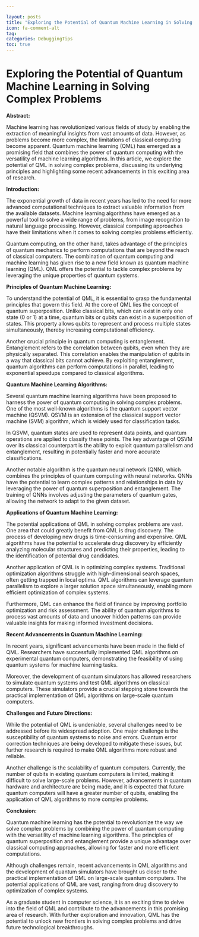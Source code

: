 ```yaml
---

layout: posts
title: "Exploring the Potential of Quantum Machine Learning in Solving Complex Problems"
icon: fa-comment-alt
tag:      
categories: DebuggingTips
toc: true
---
```




# Exploring the Potential of Quantum Machine Learning in Solving Complex Problems

**Abstract:**

Machine learning has revolutionized various fields of study by enabling the extraction of meaningful insights from vast amounts of data. However, as problems become more complex, the limitations of classical computing become apparent. Quantum machine learning (QML) has emerged as a promising field that combines the power of quantum computing with the versatility of machine learning algorithms. In this article, we explore the potential of QML in solving complex problems, discussing its underlying principles and highlighting some recent advancements in this exciting area of research.

**Introduction:**

The exponential growth of data in recent years has led to the need for more advanced computational techniques to extract valuable information from the available datasets. Machine learning algorithms have emerged as a powerful tool to solve a wide range of problems, from image recognition to natural language processing. However, classical computing approaches have their limitations when it comes to solving complex problems efficiently.

Quantum computing, on the other hand, takes advantage of the principles of quantum mechanics to perform computations that are beyond the reach of classical computers. The combination of quantum computing and machine learning has given rise to a new field known as quantum machine learning (QML). QML offers the potential to tackle complex problems by leveraging the unique properties of quantum systems.

**Principles of Quantum Machine Learning:**

To understand the potential of QML, it is essential to grasp the fundamental principles that govern this field. At the core of QML lies the concept of quantum superposition. Unlike classical bits, which can exist in only one state (0 or 1) at a time, quantum bits or qubits can exist in a superposition of states. This property allows qubits to represent and process multiple states simultaneously, thereby increasing computational efficiency.

Another crucial principle in quantum computing is entanglement. Entanglement refers to the correlation between qubits, even when they are physically separated. This correlation enables the manipulation of qubits in a way that classical bits cannot achieve. By exploiting entanglement, quantum algorithms can perform computations in parallel, leading to exponential speedups compared to classical algorithms.

**Quantum Machine Learning Algorithms:**

Several quantum machine learning algorithms have been proposed to harness the power of quantum computing in solving complex problems. One of the most well-known algorithms is the quantum support vector machine (QSVM). QSVM is an extension of the classical support vector machine (SVM) algorithm, which is widely used for classification tasks.

In QSVM, quantum states are used to represent data points, and quantum operations are applied to classify these points. The key advantage of QSVM over its classical counterpart is the ability to exploit quantum parallelism and entanglement, resulting in potentially faster and more accurate classifications.

Another notable algorithm is the quantum neural network (QNN), which combines the principles of quantum computing with neural networks. QNNs have the potential to learn complex patterns and relationships in data by leveraging the power of quantum superposition and entanglement. The training of QNNs involves adjusting the parameters of quantum gates, allowing the network to adapt to the given dataset.

**Applications of Quantum Machine Learning:**

The potential applications of QML in solving complex problems are vast. One area that could greatly benefit from QML is drug discovery. The process of developing new drugs is time-consuming and expensive. QML algorithms have the potential to accelerate drug discovery by efficiently analyzing molecular structures and predicting their properties, leading to the identification of potential drug candidates.

Another application of QML is in optimizing complex systems. Traditional optimization algorithms struggle with high-dimensional search spaces, often getting trapped in local optima. QML algorithms can leverage quantum parallelism to explore a larger solution space simultaneously, enabling more efficient optimization of complex systems.

Furthermore, QML can enhance the field of finance by improving portfolio optimization and risk assessment. The ability of quantum algorithms to process vast amounts of data and uncover hidden patterns can provide valuable insights for making informed investment decisions.

**Recent Advancements in Quantum Machine Learning:**

In recent years, significant advancements have been made in the field of QML. Researchers have successfully implemented QML algorithms on experimental quantum computers, demonstrating the feasibility of using quantum systems for machine learning tasks.

Moreover, the development of quantum simulators has allowed researchers to simulate quantum systems and test QML algorithms on classical computers. These simulators provide a crucial stepping stone towards the practical implementation of QML algorithms on large-scale quantum computers.

**Challenges and Future Directions:**

While the potential of QML is undeniable, several challenges need to be addressed before its widespread adoption. One major challenge is the susceptibility of quantum systems to noise and errors. Quantum error correction techniques are being developed to mitigate these issues, but further research is required to make QML algorithms more robust and reliable.

Another challenge is the scalability of quantum computers. Currently, the number of qubits in existing quantum computers is limited, making it difficult to solve large-scale problems. However, advancements in quantum hardware and architecture are being made, and it is expected that future quantum computers will have a greater number of qubits, enabling the application of QML algorithms to more complex problems.

**Conclusion:**

Quantum machine learning has the potential to revolutionize the way we solve complex problems by combining the power of quantum computing with the versatility of machine learning algorithms. The principles of quantum superposition and entanglement provide a unique advantage over classical computing approaches, allowing for faster and more efficient computations.

Although challenges remain, recent advancements in QML algorithms and the development of quantum simulators have brought us closer to the practical implementation of QML on large-scale quantum computers. The potential applications of QML are vast, ranging from drug discovery to optimization of complex systems.

As a graduate student in computer science, it is an exciting time to delve into the field of QML and contribute to the advancements in this promising area of research. With further exploration and innovation, QML has the potential to unlock new frontiers in solving complex problems and drive future technological breakthroughs.